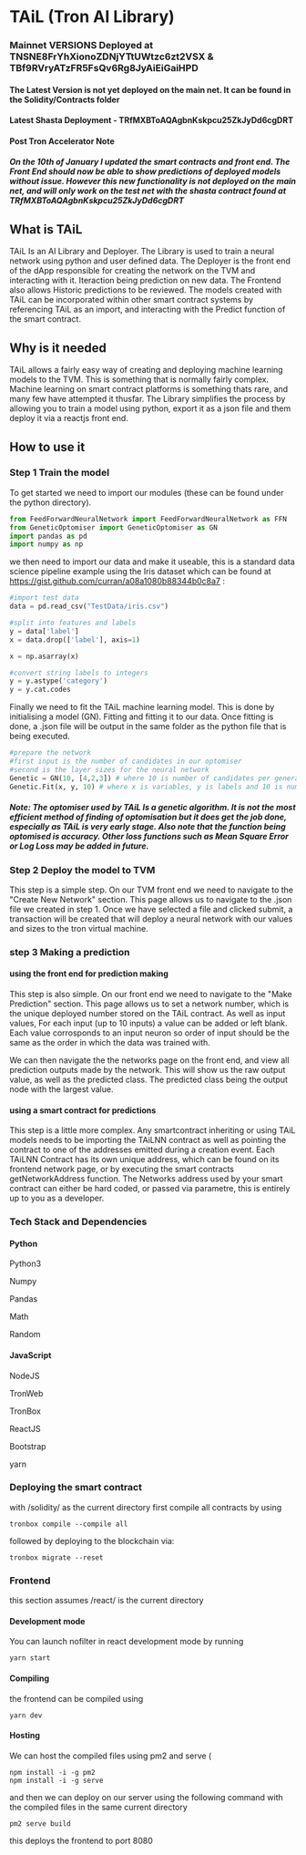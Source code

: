 # TAiL (Tron AI Library)

### Mainnet VERSIONS Deployed at TNSNE8FrYhXionoZDNjYTtUWtzc6zt2VSX & TBf9RVryATzFR5FsQv6Rg8JyAiEiGaiHPD
#### The Latest Version is not yet deployed on the main net. It can be found in the Solidity/Contracts folder
#### Latest Shasta Deployment - TRfMXBToAQAgbnKskpcu25ZkJyDd6cgDRT

#### Post Tron Accelerator Note

##### On the 10th of January I updated the smart contracts and front end. The Front End should now be able to show predictions of deployed models without issue. However this new functionality is not deployed on the main net, and will only work on the test net with the shasta contract found at TRfMXBToAQAgbnKskpcu25ZkJyDd6cgDRT

## What is TAiL
TAiL Is an AI Library and Deployer. The Library is used to train a neural network using python and user defined data. The Deployer is the front end of the dApp responsible for creating the network on the TVM and interacting with it. Iteraction being prediction on new data. The Frontend also allows Historic predictions to be reviewed. The models created with TAiL can be incorporated within other smart contract systems by referencing TAiL as an import, and interacting with the Predict function of the smart contract.

## Why is it needed

TAiL allows a fairly easy way of creating and deploying machine learning models to the TVM. This is something that is normally fairly complex. Machine learning on smart contract platforms is something thats rare, and many few have attempted it thusfar. The Library simplifies the process by allowing you to train a model using python, export it as a json file and them deploy it via a reactjs front end.



## How to use it

### Step 1 Train the model

To get started we need to import our modules (these can be found under the python directory). 

``` python
from FeedForwardNeuralNetwork import FeedForwardNeuralNetwork as FFN
from GeneticOptomiser import GeneticOptomiser as GN
import pandas as pd
import numpy as np
```

we then need to import our data and make it useable, this is a standard data science pipeline example using the Iris dataset which can be found at https://gist.github.com/curran/a08a1080b88344b0c8a7 :
``` python
#import test data
data = pd.read_csv("TestData/iris.csv")

#split into features and labels
y = data['label']
x = data.drop(['label'], axis=1)

x = np.asarray(x)

#convert string labels to integers
y = y.astype('category')
y = y.cat.codes
```

Finally we need to fit the TAiL machine learning model. This is done by initialising a model (GN). Fitting and fitting it to our data.
Once fitting is done, a .json file will be output in the same folder as the python file that is being executed.
``` python
#prepare the network
#first input is the number of candidates in our optomiser
#second is the layer sizes for the neural network
Genetic = GN(10, [4,2,3]) # where 10 is number of candidates per generation and [4,2,3] are the layer sizes.
Genetic.Fit(x, y, 10) # where x is variables, y is labels and 10 is number of epochs/generations

```
##### Note: The optomiser used by TAiL Is a genetic algorithm. It is not the most efficient method of finding of optomisation but it does get the job done, especially as TAiL is very early stage. Also note that the function being optomised is accuracy. Other loss functions such as Mean Square Error or Log Loss may be added in future.

### Step 2 Deploy the model to TVM

This step is a simple step. On our TVM front end we need to navigate to the "Create New Network" section. This page allows us to navigate to the .json file we created in step 1. Once we have selected a file and clicked submit, a transaction will be created that will deploy a neural network with our values and sizes to the tron virtual machine.

### step 3 Making a prediction

#### using the front end for prediction making
This step is also simple. On our front end we need to navigate to the "Make Prediction" section. This page allows us to set a network number, which is the unique deployed number stored on the TAiL contract. As well as input values, For each input (up to 10 inputs) a value can be added or left blank. Each value corrosponds to an input neuron so order of input should be the same as the order in which the data was trained with. 

We can then navigate the the networks page on the front end, and view all prediction outputs made by the network. This will show us the raw output value, as well as the predicted class. The predicted class being the output node with the largest value.

#### using a smart contract for predictions
This step is a little more complex. Any smartcontract inheriting or using TAiL models needs to be importing the TAiLNN contract as well as pointing the contract to one of the addresses emitted during a creation event. Each TAiLNN Contract has its own unique address, which can be found on its frontend network page, or by executing the smart contracts getNetworkAddress function. The Networks address used by your smart contract can either be hard coded, or passed via parametre, this is entirely up to you as a developer.

### Tech Stack and Dependencies
#### Python
Python3

Numpy

Pandas

Math

Random

#### JavaScript

NodeJS

TronWeb

TronBox

ReactJS

Bootstrap

yarn


### Deploying the smart contract

with /solidity/ as the current directory first compile all contracts by using 

``` 
tronbox compile --compile all
```

followed by deploying to the blockchain via:

``` 
tronbox migrate --reset
```

### Frontend 

this section assumes /react/ is the current directory

#### Development mode

You can launch nofilter in react development mode by running

```
yarn start
```

#### Compiling

the frontend can be compiled using 

```
yarn dev
```

#### Hosting

We can host the compiled files using pm2 and serve (
```
npm install -i -g pm2
npm install -i -g serve
```

and then we can deploy on our server using the following command with the compiled files in the same current directory

```
pm2 serve build
```

this deploys the frontend to port 8080
